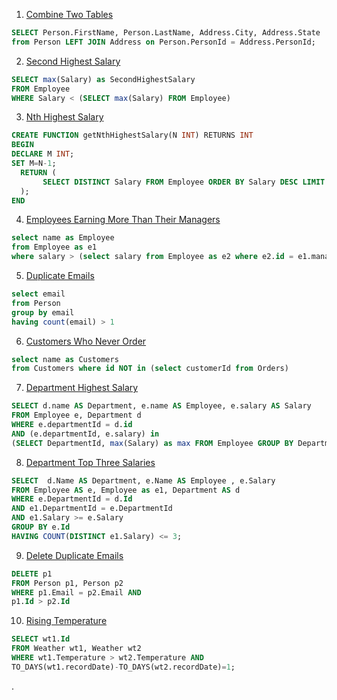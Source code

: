 1. [Combine Two Tables](https://leetcode.com/problems/combine-two-tables/)
```SQL
SELECT Person.FirstName, Person.LastName, Address.City, Address.State 
from Person LEFT JOIN Address on Person.PersonId = Address.PersonId;
```

2. [Second Highest Salary](https://leetcode.com/problems/second-highest-salary/)
```SQL
SELECT max(Salary) as SecondHighestSalary 
FROM Employee
WHERE Salary < (SELECT max(Salary) FROM Employee)
```

3. [Nth Highest Salary](https://leetcode.com/problems/nth-highest-salary/)
```SQL
CREATE FUNCTION getNthHighestSalary(N INT) RETURNS INT
BEGIN
DECLARE M INT;
SET M=N-1;
  RETURN (
       SELECT DISTINCT Salary FROM Employee ORDER BY Salary DESC LIMIT M, 1
  );
END
```


4. [Employees Earning More Than Their Managers](https://leetcode.com/problems/employees-earning-more-than-their-managers/)
```SQL
select name as Employee
from Employee as e1 
where salary > (select salary from Employee as e2 where e2.id = e1.managerId )
```

5. [Duplicate Emails](https://leetcode.com/problems/duplicate-emails/)
```SQL
select email
from Person
group by email
having count(email) > 1
```

6. [Customers Who Never Order](https://leetcode.com/problems/customers-who-never-order/)
```SQL
select name as Customers 
from Customers where id NOT in (select customerId from Orders)
```

7. [Department Highest Salary](https://leetcode.com/problems/department-highest-salary/)
```SQL
SELECT d.name AS Department, e.name AS Employee, e.salary AS Salary
FROM Employee e, Department d
WHERE e.departmentId = d.id
AND (e.departmentId, e.salary) in 
(SELECT DepartmentId, max(Salary) as max FROM Employee GROUP BY DepartmentId)
```

8. [Department Top Three Salaries](https://leetcode.com/problems/department-top-three-salaries/)
```SQL
SELECT  d.Name AS Department, e.Name AS Employee , e.Salary 
FROM Employee AS e, Employee as e1, Department AS d
WHERE e.DepartmentId = d.Id
AND e1.DepartmentId = e.DepartmentId
AND e1.Salary >= e.Salary 
GROUP BY e.Id
HAVING COUNT(DISTINCT e1.Salary) <= 3;
```

9. [Delete Duplicate Emails](https://leetcode.com/problems/delete-duplicate-emails/)
```SQL
DELETE p1
FROM Person p1, Person p2
WHERE p1.Email = p2.Email AND
p1.Id > p2.Id
```

10. [Rising Temperature](https://leetcode.com/problems/rising-temperature/)
```SQL
SELECT wt1.Id 
FROM Weather wt1, Weather wt2
WHERE wt1.Temperature > wt2.Temperature AND 
TO_DAYS(wt1.recordDate)-TO_DAYS(wt2.recordDate)=1;
```

. []()
```SQL
```
